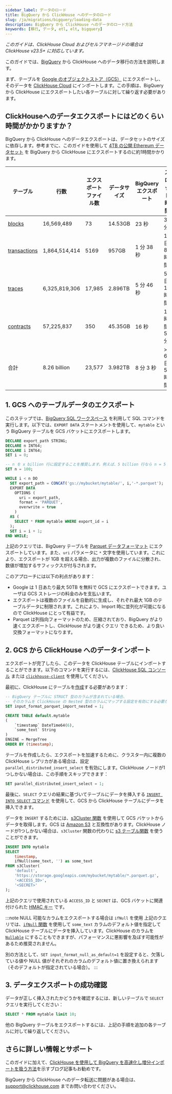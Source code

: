```yaml
---
sidebar_label: データのロード
title: BigQuery から ClickHouse へのデータのロード
slug: /ja/migrations/bigquery/loading-data
description: BigQuery から ClickHouse へのデータのロード方法
keywords: [移行, データ, etl, elt, bigquery]
---
```


_このガイドは、ClickHouse Cloud およびセルフマネージドの場合は ClickHouse v23.5+ に対応しています。_

このガイドでは、[BigQuery](https://cloud.google.com/bigquery) から ClickHouse へのデータ移行の方法を説明します。

まず、テーブルを [Google のオブジェクトストア（GCS）](https://cloud.google.com/storage) にエクスポートし、そのデータを [ClickHouse Cloud](https://clickhouse.com/cloud) にインポートします。この手順は、BigQuery から ClickHouse にエクスポートしたい各テーブルに対して繰り返す必要があります。

## ClickHouseへのデータエクスポートにはどのくらい時間がかかりますか？

BigQuery から ClickHouse へのデータエクスポートは、データセットのサイズに依存します。参考までに、このガイドを使用して [4TB の公開 Ethereum データセット](https://cloud.google.com/blog/products/data-analytics/ethereum-bigquery-public-dataset-smart-contract-analytics) を BigQuery から ClickHouse にエクスポートするのに約1時間かかります。

| テーブル                                                                                                 | 行数          | エクスポートファイル数 | データサイズ | BigQuery エクスポート | スロット時間      | ClickHouse インポート |
| --------------------------------------------------------------------------------------------------- | ------------- | ----------------- | --------- | --------------- | --------------- | ----------------- |
| [blocks](https://github.com/ClickHouse/examples/blob/main/ethereum/schemas/blocks.md)             | 16,569,489    | 73             | 14.53GB   | 23 秒         | 37 分          | 15.4 秒         |
| [transactions](https://github.com/ClickHouse/examples/blob/main/ethereum/schemas/transactions.md) | 1,864,514,414 | 5169           | 957GB     | 1 分 38 秒    | 1 日 8 時間      | 18 分 5 秒    |
| [traces](https://github.com/ClickHouse/examples/blob/main/ethereum/schemas/traces.md)             | 6,325,819,306 | 17,985         | 2.896TB   | 5 分 46 秒    | 5 日 19 時間    | 34 分 55 秒   |
| [contracts](https://github.com/ClickHouse/examples/blob/main/ethereum/schemas/contracts.md)       | 57,225,837    | 350            | 45.35GB   | 16 秒          | 1 時間 51 分     | 39.4 秒         |
| 合計                                                                                                 | 8.26 billion  | 23,577         | 3.982TB   | 8 分 3 秒     | \> 6 日 5 時間 | 53 分 45 秒   |

## 1. GCS へのテーブルデータのエクスポート

このステップでは、[BigQuery SQL ワークスペース](https://cloud.google.com/bigquery/docs/bigquery-web-ui) を利用して SQL コマンドを実行します。以下では、`EXPORT DATA` ステートメントを使用して、`mytable` という BigQuery テーブルを GCS バケットにエクスポートします。

```sql
DECLARE export_path STRING;
DECLARE n INT64;
DECLARE i INT64;
SET i = 0;

-- n を x billion 行に設定することを推奨します。例えば、5 billion 行なら n = 5
SET n = 100;

WHILE i < n DO
  SET export_path = CONCAT('gs://mybucket/mytable/', i,'-*.parquet');
  EXPORT DATA
    OPTIONS (
      uri = export_path,
      format = 'PARQUET',
      overwrite = true
    )
  AS (
    SELECT * FROM mytable WHERE export_id = i
  );
  SET i = i + 1;
END WHILE;
```

上記のクエリでは、BigQuery テーブルを [Parquet データフォーマット](https://parquet.apache.org/) にエクスポートしています。また、`uri` パラメータに `*` 文字を使用しています。これにより、エクスポートが 1GB を超える場合、出力が複数のファイルに分散され、数値が増加するサフィックスが付与されます。

このアプローチには以下の利点があります：

- Google は 1 日あたり最大 50TB を無料で GCS にエクスポートできます。ユーザは GCS ストレージの料金のみを支払います。
- エクスポートは複数のファイルを自動的に生成し、それぞれ最大 1GB のテーブルデータに制限されます。これにより、Import 時に並列化が可能になるので ClickHouse にとって有益です。
- Parquet は列指向フォーマットのため、圧縮されており、BigQuery がより速くエクスポートし、ClickHouse がより速くクエリ できるため、より良い交換フォーマットになります。

## 2. GCS から ClickHouse へのデータインポート

エクスポートが完了したら、このデータを ClickHouse テーブルにインポートすることができます。以下のコマンドを実行するには、[ClickHouse SQL コンソール](/docs/ja/integrations/sql-clients/sql-console) または [`clickhouse-client`](/docs/ja/integrations/sql-clients/cli) を使用してください。

最初に、ClickHouse にテーブルを[作成](/docs/ja/sql-reference/statements/create/table)する必要があります：

```sql
-- BigQuery テーブルに STRUCT 型のカラムが含まれている場合、
-- そのカラムを ClickHouse の Nested 型のカラムにマップする設定を有効にする必要があります。
SET input_format_parquet_import_nested = 1;

CREATE TABLE default.mytable
(
	`timestamp` DateTime64(6),
	`some_text` String
)
ENGINE = MergeTree
ORDER BY (timestamp);
```

テーブルを作成したら、エクスポートを加速するために、クラスター内に複数の ClickHouse レプリカがある場合は、設定 `parallel_distributed_insert_select` を有効にします。ClickHouse ノードが1つしかない場合は、この手順をスキップできます：

```sql
SET parallel_distributed_insert_select = 1;
```

最後に、`SELECT` クエリの結果に基づいてテーブルにデータを挿入する [`INSERT INTO SELECT` コマンド](/docs/ja/sql-reference/statements/insert-into#inserting-the-results-of-select) を使用して、GCS から ClickHouse テーブルにデータを挿入できます。

データを `INSERT` するためには、[s3Cluster 関数](/docs/ja/sql-reference/table-functions/s3Cluster) を使用して GCS バケットからデータを取得します。GCS は [Amazon S3](https://aws.amazon.com/s3/) と互換性があります。ClickHouse ノードが1つしかない場合は、`s3Cluster` 関数の代わりに [s3 テーブル関数](/ja/sql-reference/table-functions/s3) を使うことができます。

```sql
INSERT INTO mytable
SELECT
    timestamp,
    ifNull(some_text, '') as some_text
FROM s3Cluster(
    'default',
    'https://storage.googleapis.com/mybucket/mytable/*.parquet.gz',
    '<ACCESS_ID>',
    '<SECRET>'
);
```

上記のクエリで使用されている `ACCESS_ID` と `SECRET` は、GCS バケットに関連付けられた [HMAC キー](https://cloud.google.com/storage/docs/authentication/hmackeys) です。

:::note NULL 可能なカラムをエクスポートする場合は `ifNull` を使用
上記のクエリでは、[`ifNull` 関数](/docs/ja/sql-reference/functions/functions-for-nulls#ifnull) を使用して `some_text` カラムのデフォルト値を指定して ClickHouse テーブルにデータを挿入しています。ClickHouse のカラムを [`Nullable`](/docs/ja/sql-reference/data-types/nullable) にすることもできますが、パフォーマンスに悪影響を及ぼす可能性があるため推奨されません。

別の方法として、`SET input_format_null_as_default=1` を設定すると、欠落している値や NULL 値がそれぞれのカラムのデフォルト値に置き換えられます（そのデフォルトが指定されている場合）。
:::

## 3. データエクスポートの成功確認

データが正しく挿入されたかどうかを確認するには、新しいテーブルで `SELECT` クエリを実行してください：

```sql
SELECT * FROM mytable limit 10;
```

他の BigQuery テーブルをエクスポートするには、上記の手順を追加の各テーブルに対して繰り返してください。

## さらに詳しい情報とサポート

このガイドに加えて、[ClickHouse を使用して BigQuery を高速化し増分インポートを扱う方法](https://clickhouse.com/blog/clickhouse-bigquery-migrating-data-for-realtime-queries)を示すブログ記事もお勧めです。

BigQuery から ClickHouse へのデータ転送に問題がある場合は、support@clickhouse.com までお問い合わせください。

